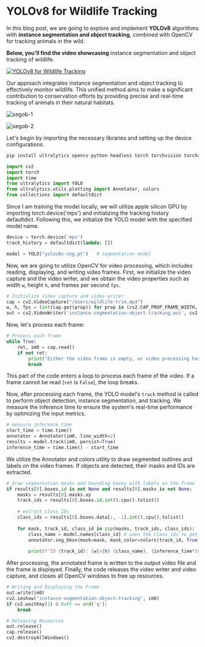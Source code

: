 # YOLOv8 for Wildlife Tracking

In this blog post, we are going to explore and implement **YOLOv8** algorithms with **instance segmentation and object tracking**, combined with OpenCV for tracking animals in the wild.

**Below, you'll find the video showcasing** instance segmentation and object tracking of wildlife.

[![YOLOv8 for Wildlife Tracking](https://github.com/h3tpatel/cvlog.github.io/assets/144167031/5935fe36-1cc9-4cc2-b119-1f38eb0ed7ff)](https://vimeo.com/917944666 "instance segmentation and object tracking")

Our approach integrates instance segmentation and object tracking to effectively monitor wildlife. This unified method aims to make a significant contribution to conservation efforts by providing precise and real-time tracking of animals in their natural habitats.

![segob-1](https://github.com/h3tpatel/cvlog.github.io/assets/144167031/df09a3f0-46ba-4001-9cc6-809d6cf1dd3b)

![segob-2](https://github.com/h3tpatel/cvlog.github.io/assets/144167031/b41ea6ca-d96f-49f6-ba65-07e1d3c15b34)

Let's begin by importing the necessary libraries and setting up the device configurations.

```python
pip install ultralytics opencv-python-headless torch torchvision torchaudio

import cv2
import torch
import time
from ultralytics import YOLO
from ultralytics.utils.plotting import Annotator, colors
from collections import defaultdict
```

Since I am training the model locally, we will utilize apple silicon GPU by importing torch.device('mps') and initializing the tracking history defaultdict. Following this, we initialize the YOLO model with the specified model name.

```python
device = torch.device('mps')
track_history = defaultdict(lambda: [])

model = YOLO("yolov8x-seg.pt")   # segmentation model
```

Now, we are going to utilize OpenCV for video processing, which includes reading, displaying, and writing video frames. First, we initialize the video capture and the video writer, and we obtain the video properties such as width `w`, height `h`, and frames per second `fps`.

```python
# Initialize video capture and video writer
cap = cv2.VideoCapture("/Users/wildlife-trim.mp4")
w, h, fps = (int(cap.get(prop)) for prop in (cv2.CAP_PROP_FRAME_WIDTH, cv2.CAP_PROP_FRAME_HEIGHT, cv2.CAP_PROP_FPS))
out = cv2.VideoWriter('instance-segmentation-object-tracking.avi', cv2.VideoWriter_fourcc(*'MJPG'), fps, (w, h))
```

Now, let's process each frame:

```python
# Process each frame
while True:
    ret, im0 = cap.read()
    if not ret:
        print("Either the video frame is empty, or video processing has been successfully completed.")
        break
```

This part of the code enters a loop to process each frame of the video. If a frame cannot be read (`ret` is `False`), the loop breaks.

Now, after processing each frame, the YOLO model's `track` method is called to perform object detection, instance segmentation, and tracking. We measure the inference time to ensure the system's real-time performance by optimizing the input metrics.

```python
# measure inference time
start_time = time.time()
annotator = Annotator(im0, line_width=2)
results = model.track(im0, persist=True)
inference_time = time.time() - start_time
```

We utilize the Annotator and colors utility to draw segmented outlines and labels on the video frames. If objects are detected, their masks and IDs are extracted.

```python
# draw segmentation masks and bounding boxes with labels on the frame
if results[0].boxes.id is not None and results[0].masks is not None:
    masks = results[0].masks.xy
    track_ids = results[0].boxes.id.int().cpu().tolist()
    
    # extract class IDs
    class_ids = results[0].boxes.data[:, -1].int().cpu().tolist()
    
    for mask, track_id, class_id in zip(masks, track_ids, class_ids):
        class_name = model.names[class_id] # uses the class_ids to get the model names
        annotator.seg_bbox(mask=mask, mask_color=colors(track_id, True), track_label=f"{track_id}: {class_name}")
        
        print(f"ID {track_id}: {w}x{h} {class_name}, {inference_time*1000:.1f}ms")
```

After processing, the annotated frame is written to the output video file and the frame is displayed. Finally, the code releases the video writer and video capture, and closes all OpenCV windows to free up resources.

```python
# Writing and Displaying the Frame
out.write(im0)
cv2.imshow("instance-segmentation-object-tracking", im0)
if cv2.waitKey(1) & 0xFF == ord('q'):
    break

# Releasing Resources
out.release()
cap.release()
cv2.destroyAllWindows()
```
